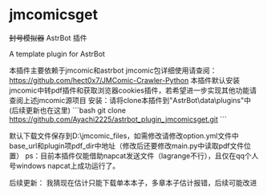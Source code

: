 # jmcomicsget

~~封号模拟器~~ AstrBot 插件

A template plugin for AstrBot 

本插件主要依赖于jmcomic和astrbot
jmcomic包详细使用请查阅：https://github.com/hect0x7/JMComic-Crawler-Python
本插件默认安装jmcomic中转pdf插件和获取浏览器cookies插件，若希望进一步实现其他功能请查阅上述jmcomic源项目
安装：请将clone本插件到"AstrBot\data\plugins"中
(后续更新也在这里)
\```bash
git clone https://github.com/Ayachi2225/astrbot_plugin_jmcomicsget.git
\```

默认下载文件保存到D:\jmcomic_files，如需修改请修改option.yml文件中base_url和plugin项pdf_dir中地址（修改后还要修改main.py中读取pdf文件位置）
ps：目前本插件仅能借助napcat发送文件（lagrange不行），且仅在qq个人号windows napcat上成功运行了。

后续更新：
我猜现在估计只能下载单本本子，多章本子估计报错，后续可能改进
